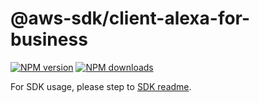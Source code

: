 # @aws-sdk/client-alexa-for-business

[![NPM version](https://img.shields.io/npm/v/@aws-sdk/client-alexa-for-business/latest.svg)](https://www.npmjs.com/package/@aws-sdk/client-alexa-for-business)
[![NPM downloads](https://img.shields.io/npm/dm/@aws-sdk/client-alexa-for-business.svg)](https://www.npmjs.com/package/@aws-sdk/client-alexa-for-business)

For SDK usage, please step to [SDK readme](https://github.com/aws/aws-sdk-js-v3).
